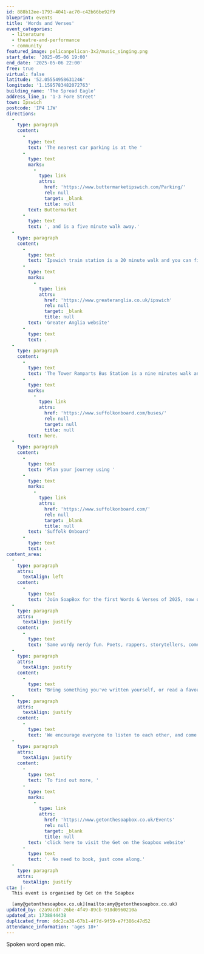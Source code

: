 ```yaml
---
id: 888b12ee-1793-4041-ac70-c42b66be92f9
blueprint: events
title: 'Words and Verses'
event_categories:
  - literature
  - theatre-and-performance
  - community
featured_image: pelicanpelican-3x2/music_singing.png
start_date: '2025-05-06 19:00'
end_date: '2025-05-06 22:00'
free: true
virtual: false
latitude: '52.05554958631246'
longitude: '1.1595783482072763'
building_name: 'The Spread Eagle'
address_line_1: '1-3 Fore Street'
town: Ipswich
postcode: 'IP4 1JW'
directions:
  -
    type: paragraph
    content:
      -
        type: text
        text: 'The nearest car parking is at the '
      -
        type: text
        marks:
          -
            type: link
            attrs:
              href: 'https://www.buttermarketipswich.com/Parking/'
              rel: null
              target: _blank
              title: null
        text: Buttermarket
      -
        type: text
        text: ', and is a five minute walk away.'
  -
    type: paragraph
    content:
      -
        type: text
        text: 'Ipswich train station is a 20 minute walk and you can find up to date train times on the '
      -
        type: text
        marks:
          -
            type: link
            attrs:
              href: 'https://www.greateranglia.co.uk/ipswich'
              rel: null
              target: _blank
              title: null
        text: 'Greater Anglia website'
      -
        type: text
        text: .
  -
    type: paragraph
    content:
      -
        type: text
        text: 'The Tower Ramparts Bus Station is a nine minutes walk and buses run frequently. See the latest bus timetables '
      -
        type: text
        marks:
          -
            type: link
            attrs:
              href: 'https://www.suffolkonboard.com/buses/'
              rel: null
              target: null
              title: null
        text: here.
  -
    type: paragraph
    content:
      -
        type: text
        text: 'Plan your journey using '
      -
        type: text
        marks:
          -
            type: link
            attrs:
              href: 'https://www.suffolkonboard.com/'
              rel: null
              target: _blank
              title: null
        text: 'Suffolk Onboard'
      -
        type: text
        text: .
content_area:
  -
    type: paragraph
    attrs:
      textAlign: left
    content:
      -
        type: text
        text: 'Join SoapBox for the first Words & Verses of 2025, now on a TUESDAY, and back at our favourite pub THE SPREAD EAGLE, slap bang in the centre of town.'
  -
    type: paragraph
    attrs:
      textAlign: justify
    content:
      -
        type: text
        text: 'Same wordy nerdy fun. Poets, rappers, storytellers, comedians, poetry & prose: All words welcome. 5 minutes each.'
  -
    type: paragraph
    attrs:
      textAlign: justify
    content:
      -
        type: text
        text: "Bring something you've written yourself, or read a favourite piece of writing by someone else (famous or otherwise. Maybe your mate is too shy to perform their own writing?). 5 minutes each. Either sign-up in advance, or sign-up on the day. We'll always keep at least 50% of the spots available to be allocated 'on the day' as we know lots of folks get the confidence to take part once they've experienced our rather special vibe."
  -
    type: paragraph
    attrs:
      textAlign: justify
    content:
      -
        type: text
        text: 'We encourage everyone to listen to each other, and come with your heart and mind open. We usually get around 18 people take part, and around 40 in attendance, and its quite fast paced. We do always have (at least) 4 breaks throughout the event, to create space for nattering and networking.'
  -
    type: paragraph
    attrs:
      textAlign: justify
    content:
      -
        type: text
        text: 'To find out more, '
      -
        type: text
        marks:
          -
            type: link
            attrs:
              href: 'https://www.getonthesoapbox.co.uk/Events'
              rel: null
              target: _blank
              title: null
        text: 'click here to visit the Get on the Soapbox website'
      -
        type: text
        text: '. No need to book, just come along.'
  -
    type: paragraph
    attrs:
      textAlign: justify
cta: |-
  This event is organised by Get on the Soapbox

  [amy@getonthesoapbox.co.uk](mailto:amy@getonthesoapbox.co.uk)
updated_by: c2a9acd7-26be-4f49-89cb-918d0960210a
updated_at: 1738844438
duplicated_from: ddc2ca38-67b1-4f7d-9f59-e7f386c47d52
attendance_information: 'ages 18+'
---
```

Spoken word open mic.